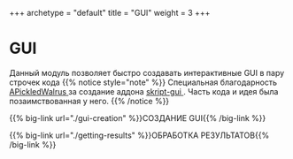 +++
archetype = "default"
title = "GUI"
weight = 3
+++
# GUI

Данный модуль позволяет быстро создавать интерактивные GUI в пару строчек кода
{{% notice style="note" %}}
Специальная благодарность [APickledWalrus <i class="fas fa-link"></i>](https://github.com/APickledWalrus) за создание аддона [skript-gui <i class="fas fa-link"></i>](https://github.com/APickledWalrus/skript-gui). Часть кода и идея была позаимствованная у него.
{{% /notice %}}

{{% big-link url="./gui-creation" %}}СОЗДАНИЕ GUI{{% /big-link %}}

{{% big-link url="./getting-results" %}}ОБРАБОТКА РЕЗУЛЬТАТОВ{{% /big-link %}}